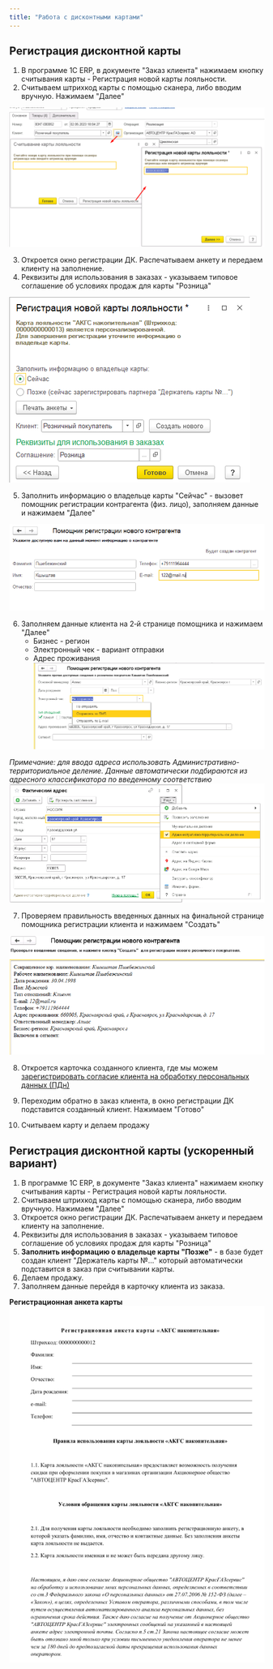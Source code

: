 ```yaml
---
title: "Работа с дисконтными картами"
---
```


## Регистрация дисконтной карты

1. В программе 1С ERP, в документе "Заказ клиента" нажимаем кнопку считывания карты - Регистрация новой карты лояльности.
2. Считываем штрихкод карты с помощью сканера, либо вводим вручную. Нажимаем "Далее"

![](ERP/_attach/Pasted%20image%2020230502183442.png)

3. Откроется окно регистрации ДК. Распечатываем анкету и передаем клиенту на заполнение. 
4. Реквизиты для использования в заказах - указываем типовое соглашение об условиях продаж для карты "Розница"

![](ERP/_attach/Pasted%20image%2020230503191825.png)

5. Заполнить информацию о владельце карты "Сейчас" - вызовет помощник регистрации контрагента (физ. лицо), заполняем данные и нажимаем "Далее"

![](ERP/_attach/Pasted%20image%2020230503192052.png)

6. Заполняем данные клиента на 2‑й странице помощника и нажимаем "Далее"
	- Бизнес - регион
	- Электронный чек - вариант отправки
	- Адрес проживания 
![](ERP/_attach/Pasted%20image%2020230503192822.png)

_Примечание: для ввода адреса использовать Административно-территориальное деление. Данные автоматически подбираются из адресного классификатора по введенному соответствию_
![](ERP/_attach/Pasted%20image%2020230503193016.png)

7. Проверяем правильность введенных данных на финальной странице помощника регистрации клиента и нажимаем "Создать"

![](ERP/_attach/Pasted%20image%2020230503194206.png)

8. Откроется карточка созданного клиента, где мы можем [зарегистрировать согласие клиента на обработку персональных данных (ПДн)](obsidian://open?vault=content&file=ERP%2F%D0%A3%D0%BF%D1%80%D0%B0%D0%B2%D0%BB%D0%B5%D0%BD%D0%B8%D0%B5%20%D0%BF%D1%80%D0%BE%D0%B4%D0%B0%D0%B6%D0%B0%D0%BC%D0%B8%2F%D0%97%D0%B0%D0%BF%D1%87%D0%B0%D1%81%D1%82%D0%B8%2F%D0%9F%D0%BE%D0%BB%D1%83%D1%87%D0%B5%D0%BD%D0%B8%D0%B5%20%D1%81%D0%BE%D0%B3%D0%BB%D0%B0%D1%81%D0%B8%D1%8F%20%D0%BD%D0%B0%20%D0%BE%D0%B1%D1%80%D0%B0%D0%B1%D0%BE%D1%82%D0%BA%D1%83%20%D0%BF%D0%B5%D1%80%D1%81%D0%BE%D0%BD%D0%B0%D0%BB%D1%8C%D0%BD%D1%8B%D1%85%20%D0%B4%D0%B0%D0%BD%D0%BD%D1%8B%D1%85%20%D0%B2%201C%20ERP)

9. Переходим обратно в заказ клиента, в окно регистрации ДК подставится созданный клиент. Нажимаем "Готово"

10. Считываем карту и делаем продажу

## Регистрация дисконтной карты (ускоренный вариант)

1. В программе 1С ERP, в документе "Заказ клиента" нажимаем кнопку считывания карты - Регистрация новой карты лояльности.
2. Считываем штрихкод карты с помощью сканера, либо вводим вручную. Нажимаем "Далее"
3. Откроется окно регистрации ДК. Распечатываем анкету и передаем клиенту на заполнение. 
4. Реквизиты для использования в заказах - указываем типовое соглашение об условиях продаж для карты "Розница"
5. **Заполнить информацию о владельце карты "Позже"** - в базе будет создан клиент "Держатель карты №..." который автоматически подставится в заказ при считывании карты.
6. Делаем продажу.
7. Заполняем данные перейдя в карточку клиента из заказа.

**Регистрационная анкета карты**
![](ERP/_attach/Pasted%20image%2020230525093926.png)